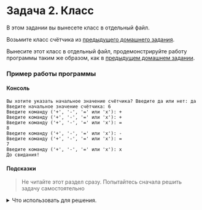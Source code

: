 # Задача 2. Класс
В этом задании вы вынесете класс в отдельный файл.

Возьмите класс счётчика из [предыдущего домашнего задания](../../6/4).

Вынесите этот класс в отдельный файл, продемонстрируйте работу программы таким же образом, как в [предыдущем домашнем задании](../../6/4).

### Пример работы программы
#### Консоль
```
Вы хотите указать начальное значение счётчика? Введите да или нет: да
Введите начальное значение счётчика: 6
Введите команду ('+', '-', '=' или 'x'): +
Введите команду ('+', '-', '=' или 'x'): +
Введите команду ('+', '-', '=' или 'x'): =
8
Введите команду ('+', '-', '=' или 'x'): -
Введите команду ('+', '-', '=' или 'x'): =
7
Введите команду ('+', '-', '=' или 'x'): x
До свидания!
```
#### Подсказки

> Не читайте этот раздел сразу. Попытайтесь сначала решить задачу самостоятельно

<details>

<summary>Что использовать для решения.</summary>

Для указанного класса создайте два файла — `.cpp` и `.h`.

В заголовочном файле разместите определение класса с объявлениями его членов. 

В файле исходного кода разместите определения членов класса.

Не забудьте подключить заголовочный файл в соответствующий файл исходного кода и в основной файл.

Не забудьте защиту от двойного подключения в заголовочном файле.

</details>
